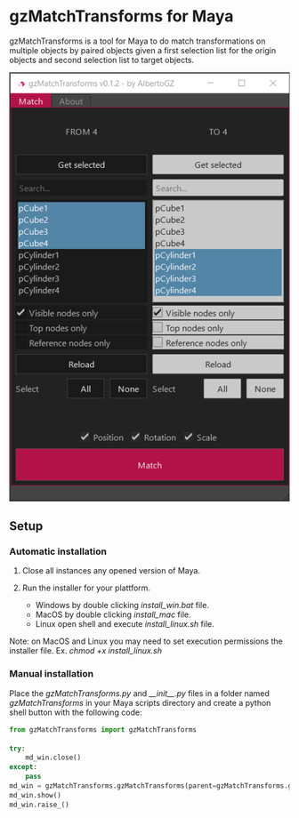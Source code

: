 # gzMatchTransforms for Maya
gzMatchTransforms is a tool for Maya to do match transformations on multiple objects by paired objects given a first selection list for the origin objects and second selection list to target objects. 

<img src="https://github.com/AlbertoGZ-dev/gzMatchTransforms_Maya/blob/master/docs/gzMatchTransforms.png"></img>

## Setup


### Automatic installation
1. Close all instances any opened version of Maya.
2. Run the installer for your plattform.

    - Windows by double clicking *install_win.bat* file.
    - MacOS by double clicking *install_mac* file.
    - Linux open shell and execute *install_linux.sh* file.

Note: on MacOS and Linux you may need to set execution permissions the installer file. Ex. *chmod +x install_linux.sh*


### Manual installation

Place the *gzMatchTransforms.py* and *\_\_init\_\_.py* files in a folder named *gzMatchTransforms* in your Maya scripts directory and create a python shell button with the following code:

```python
from gzMatchTransforms import gzMatchTransforms

try:
    md_win.close()
except:
    pass
md_win = gzMatchTransforms.gzMatchTransforms(parent=gzMatchTransforms.getMainWindow())
md_win.show()
md_win.raise_()
```
